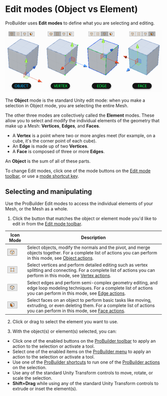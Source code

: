 # Edit modes (Object vs Element)

ProBuilder uses **Edit modes** to define what you are selecting and editing.

![Editing Modes Example](images/ExampleImage_ObjectAndElementEditingModes.png)

The **Object** mode is the standard Unity edit mode: when you make a selection in Object mode, you are selecting the entire Mesh.

The other three modes are collectively called the **Element** modes. These allow you to select and modify the individual elements of the geometry that make up a Mesh: __Vertices__, __Edges__, and __Faces__.

* A __Vertex__ is a point where two or more angles meet (for example, on a cube, it's the corner point of each cube).
* An **Edge** is made up of two **Vertices**.
* A **Face** is composed of three or more **Edges**.

An __Object__ is the sum of all of these parts.

To change Edit modes, click one of the mode buttons on the [Edit mode toolbar](edit-mode-toolbar.md), or use a [mode shortcut key](hotkeys.md).



## Selecting and manipulating

Use the ProBuilder Edit modes to access the individual elements of your Mesh, or the Mesh as a whole.

1. Click the button that matches the object or element mode you'd like to edit in from the [Edit mode toolbar](edit-mode-toolbar.md).

  | **Icon Mode**                                          | **Description**                                              |
  | ------------------------------------------------------ | ------------------------------------------------------------ |
  | ![Object edit mode](images/icons/EditModes_Object.png) | Select objects, modify the normals and the pivot, and merge objects together. For a complete list of actions you can perform in this mode, see [Object actions](object-actions.md). |
  | ![Vertex edit mode](images/icons/EditModes_Vertex.png) | Select vertices and perform detailed editing such as vertex splitting and connecting. For a complete list of actions you can perform in this mode, see [Vertex actions](vertex.md). |
  | ![Edge edit mode](images/icons/EditModes_Edge.png)     | Select edges and perform semi-complex geometry editing, and edge loop modeling techniques. For a complete list of actions you can perform in this mode, see [Edge actions](edge.md). |
  | ![Face edit mode](images/icons/EditModes_Face.png)     | Select faces on an object to perform basic tasks like moving, extruding, or even deleting them. For a complete list of actions you can perform in this mode, see [Face actions](face.md). |

2. Click or drag to select the element you want to use.

3. With the object(s) or element(s) selected, you can:

  * Click one of the enabled buttons on the [ProBuilder toolbar](toolbar.md) to apply an action to the selection or activate a tool.
  * Select one of the enabled items on the [ProBuilder menu](menu.md) to apply an action to the selection or activate a tool.
  * Use one of the [ProBuilder shortcuts](hotkeys.md) to run one of the [ProBuilder actions](ref_actions.md) on the selection.
  * Use any of the standard Unity Transform controls to move, rotate, or scale the selection.
  * **Shift+Drag** while using any of the standard Unity Transform controls to extrude or inset the element(s).
